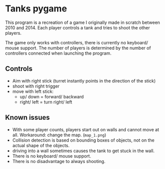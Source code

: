 # Tanks pygame

This program is a recreation of a game I originally made in scratch between 2010 and 2014. Each player controls a tank and tries to shoot the other players.

The game only works with controllers, there is currently no keyboard/ mouse support.
The number of players is determined by the number of controllers connected when launching the program.

## Controls
- Aim with right stick (turret instantly points in the direction of the stick)
- shoot with right trigger
- move with left stick:
    - up/ down = forward/ backward
    - right/ left = turn right/ left

## Known issues
- With some player counts, players start out on walls and cannot move at all. Workaround: change the map. (`map_1.png`)
- Collision detection is based on bounding boxes of objects, not on the actual shape of the objects.
- driving into a wall sometimes causes the tank to get stuck in the wall.
- There is no keyboard/ mouse support.
- There is no disadvantage to always shooting.
